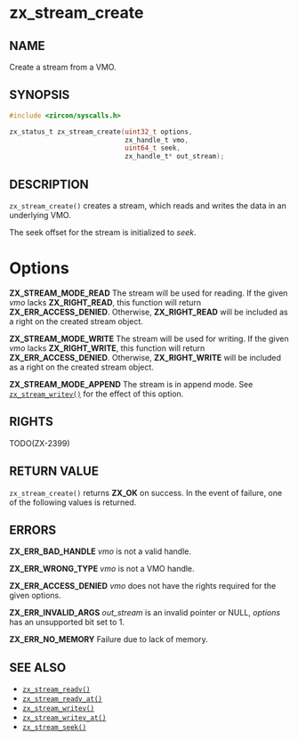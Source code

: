 # zx_stream_create

## NAME

<!-- Updated by update-docs-from-fidl, do not edit. -->

Create a stream from a VMO.

## SYNOPSIS

<!-- Updated by update-docs-from-fidl, do not edit. -->

```c
#include <zircon/syscalls.h>

zx_status_t zx_stream_create(uint32_t options,
                             zx_handle_t vmo,
                             uint64_t seek,
                             zx_handle_t* out_stream);
```

## DESCRIPTION

`zx_stream_create()` creates a stream, which reads and writes the data in an
underlying VMO.

The seek offset for the stream is initialized to *seek*.

# Options

**ZX_STREAM_MODE_READ**  The stream will be used for reading.  If the given
*vmo* lacks **ZX_RIGHT_READ**, this function will return
**ZX_ERR_ACCESS_DENIED**.  Otherwise, **ZX_RIGHT_READ** will be included as a
right on the created stream object.

**ZX_STREAM_MODE_WRITE**  The stream will be used for writing.  If the given
*vmo* lacks **ZX_RIGHT_WRITE**, this function will return
**ZX_ERR_ACCESS_DENIED**.  Otherwise, **ZX_RIGHT_WRITE** will be included as a
right on the created stream object.

**ZX_STREAM_MODE_APPEND**   The stream is in append mode.  See
[`zx_stream_writev()`] for the effect of this option.

## RIGHTS

<!-- Updated by update-docs-from-fidl, do not edit. -->

TODO(ZX-2399)

## RETURN VALUE

`zx_stream_create()` returns **ZX_OK** on success. In the event of
failure, one of the following values is returned.

## ERRORS

**ZX_ERR_BAD_HANDLE**  *vmo* is not a valid handle.

**ZX_ERR_WRONG_TYPE**  *vmo* is not a VMO handle.

**ZX_ERR_ACCESS_DENIED**  *vmo* does not have the rights required for the given
options.

**ZX_ERR_INVALID_ARGS**  *out_stream* is an invalid pointer or NULL, *options*
has an unsupported bit set to 1.

**ZX_ERR_NO_MEMORY**  Failure due to lack of memory.

## SEE ALSO

 - [`zx_stream_readv()`]
 - [`zx_stream_readv_at()`]
 - [`zx_stream_writev()`]
 - [`zx_stream_writev_at()`]
 - [`zx_stream_seek()`]

<!-- References updated by update-docs-from-fidl, do not edit. -->

[`zx_stream_readv()`]: stream_readv.md
[`zx_stream_readv_at()`]: stream_readv_at.md
[`zx_stream_writev()`]: stream_writev.md
[`zx_stream_writev_at()`]: stream_writev_at.md
[`zx_stream_seek()`]: stream_seek.md

